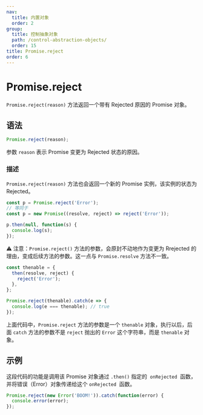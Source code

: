 ```yaml
---
nav:
  title: 内置对象
  order: 2
group:
  title: 控制抽象对象
  path: /control-abstraction-objects/
  order: 15
title: Promise.reject
order: 6
---
```


# Promise.reject

`Promise.reject(reason)` 方法返回一个带有 Rejected 原因的 Promise 对象。

## 语法

```js
Promise.reject(reason);
```

参数 `reason` 表示 Promise 变更为 Rejected 状态的原因。

### 描述

`Promise.reject(reason)` 方法也会返回一个新的 Promise 实例，该实例的状态为 Rejected。

```js
const p = Promise.reject('Error');
// 等同于
const p = new Promise((resolve, reject) => reject('Error'));

p.then(null, function(s) {
  console.log(s);
});
```

⚠️ 注意：`Promise.reject()` 方法的参数，会原封不动地作为变更为 Rrejected 的理由，变成后续方法的参数。这一点与 `Promise.resolve` 方法不一致。

```js
const thenable = {
  then(resolve, reject) {
    reject('Error');
  },
};

Promise.reject(thenable).catch(e => {
  console.log(e === thenable); // true
});
```

上面代码中，`Promise.reject` 方法的参数是一个 `thenable` 对象，执行以后，后面 `catch` 方法的参数不是 `reject` 抛出的 `Error` 这个字符串，而是 `thenable` 对象。

## 示例

这段代码的功能是调用该 Promise 对象通过 `.then()` 指定的  `onRejected`  函数，并将错误（Error）对象传递给这个 `onRejected`  函数。

```js
Promise.reject(new Error('BOOM!')).catch(function(error) {
  console.error(error);
});
```
